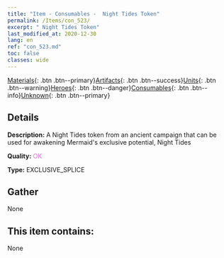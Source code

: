 ```yaml
---
title: "Item - Consumables -  Night Tides Token"
permalink: /Items/con_523/
excerpt: " Night Tides Token"
last_modified_at: 2020-12-30
lang: en
ref: "con_523.md"
toc: false
classes: wide
---
```

 [Materials](/Items/){: .btn .btn--primary}[Artifacts](/Items/Artifacts/){: .btn .btn--success}[Units](/Items/Units/){: .btn .btn--warning}[Heroes](/Items/Heroes/){: .btn .btn--danger}[Consumables](/Items/Consumables/){: .btn .btn--info}[Unknown](/Items/Unknown/){: .btn .btn--primary}

## Details
 **Description:** A Night Tides token from an ancient campaign that can be used for awakening Mermaid's exclusive potential, Night Tides

 **Quality:** <span style="color: #DA70D6">OK</span>

 **Type:** EXCLUSIVE_SPLICE

## Gather

  None

## This item contains:

  None

